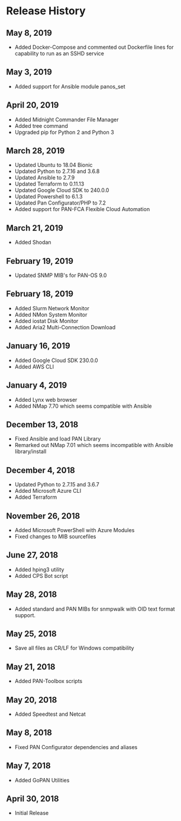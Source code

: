 Release History
===============

May 8, 2019
--------------
- Added Docker-Compose and commented out Dockerfile lines for capability to run as an SSHD service

May 3, 2019
--------------
- Added support for Ansible module panos_set

April 20, 2019
--------------
- Added Midnight Commander File Manager
- Added tree command
- Upgraded pip for Python 2 and Python 3

March 28, 2019
--------------
- Updated Ubuntu to 18.04 Bionic
- Updated Python to 2.7.16 and 3.6.8
- Updated Ansible to 2.7.9
- Updated Terraform to 0.11.13
- Updated Google Cloud SDK to 240.0.0
- Updated Powershell to 6.1.3
- Updated Pan Configurator/PHP to 7.2 
- Added support for PAN-FCA Flexible Cloud Automation

March 21, 2019
--------------
- Added Shodan

February 19, 2019
-----------------
- Updated SNMP MIB's for PAN-OS 9.0

February 18, 2019
-----------------
- Added Slurm Network Monitor
- Added NMon System Monitor
- Added iostat Disk Monitor
- Added Aria2 Multi-Connection Download 

January 16, 2019
----------------
- Added Google Cloud SDK 230.0.0
- Added AWS CLI

January 4, 2019
---------------
- Added Lynx web browser
- Added NMap 7.70 which seems compatible with Ansible

December 13, 2018
-----------------
- Fixed Ansible and load PAN Library
- Remarked out NMap 7.01 which seems incompatible with Ansible library/install

December 4, 2018
----------------
- Updated Python to 2.7.15 and 3.6.7
- Added Microsoft Azure CLI
- Added Terraform

November 26, 2018
-----------------
- Added Microsoft PowerShell with Azure Modules
- Fixed changes to MIB sourcefiles

June 27, 2018
-------------
- Added hping3 utility
- Added CPS Bot script

May 28, 2018
------------
- Added standard and PAN MIBs for snmpwalk with OID text format support.

May 25, 2018
------------
- Save all files as CR/LF for Windows compatibility

May 21, 2018
------------
- Added PAN-Toolbox scripts

May 20, 2018
------------
- Added Speedtest and Netcat

May 8, 2018
-----------
- Fixed PAN Configurator dependencies and aliases

May 7, 2018
-----------
- Added GoPAN Utilities

April 30, 2018
--------------
- Initial Release
